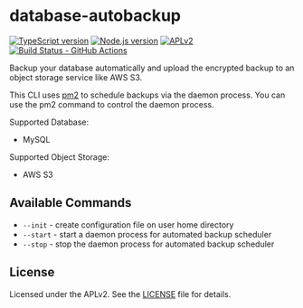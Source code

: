 # database-autobackup

[![TypeScript version][ts-badge]][typescript-4-6]
[![Node.js version][nodejs-badge]][nodejs]
[![APLv2][license-badge]][license]
[![Build Status - GitHub Actions][gha-badge]][gha-ci]

Backup your database automatically and upload the encrypted backup to an object storage service like AWS S3.

This CLI uses [pm2] to schedule backups via the daemon process. You can use the pm2 command to control the daemon process.

Supported Database:
- MySQL

Supported Object Storage:
- AWS S3

## Available Commands

- `--init` - create configuration file on user home directory
- `--start` - start a daemon process for automated backup scheduler 
- `--stop` - stop the daemon process for automated backup scheduler

## License

Licensed under the APLv2. See the [LICENSE](https://github.com/jsynowiec/node-typescript-boilerplate/blob/main/LICENSE) file for details.

[ts-badge]: https://img.shields.io/badge/TypeScript-4.6-blue.svg
[nodejs-badge]: https://img.shields.io/badge/Node.js->=%2016.13-blue.svg
[nodejs]: https://nodejs.org/dist/latest-v14.x/docs/api/
[gha-badge]: https://github.com/jsynowiec/node-typescript-boilerplate/actions/workflows/nodejs.yml/badge.svg
[gha-ci]: https://github.com/jsynowiec/node-typescript-boilerplate/actions/workflows/nodejs.yml
[typescript]: https://www.typescriptlang.org/
[typescript-4-6]: https://devblogs.microsoft.com/typescript/announcing-typescript-4-6/
[license-badge]: https://img.shields.io/badge/license-APLv2-blue.svg
[license]: https://github.com/jsynowiec/node-typescript-boilerplate/blob/main/LICENSE
[pm2]: https://www.npmjs.com/package/pm2